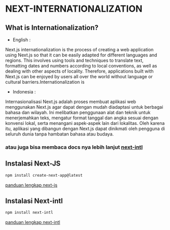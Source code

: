 # NEXT-INTERNATIONALIZATION

## What is Internationalization? 

- English :

Next.js internationalization is the process of creating a web application using Next.js so that it can be easily adapted for different languages ​​and regions. This involves using tools and techniques to translate text, formatting dates and numbers according to local conventions, as well as dealing with other aspects of locality. Therefore, applications built with Next.js can be enjoyed by users all over the world without language or cultural barriers.Internationalization is

- Indonesia :

Internasionalisasi Next.js adalah proses membuat aplikasi web menggunakan Next.js agar dapat dengan mudah diadaptasi untuk berbagai bahasa dan wilayah. Ini melibatkan penggunaan alat dan teknik untuk menerjemahkan teks, mengatur format tanggal dan angka sesuai dengan konvensi lokal, serta menangani aspek-aspek lain dari lokalitas. Oleh karena itu, aplikasi yang dibangun dengan Next.js dapat dinikmati oleh pengguna di seluruh dunia tanpa hambatan bahasa atau budaya.

### atau juga bisa membaca docs nya lebih lanjut [next-intl](https://next-intl-docs.vercel.app/docs/getting-started)

## Instalasi Next-JS

```sh
npm install create-next-app@latest
```

[panduan lengkap next-js](https://nextjs.org/docs)

## Instalasi Next-intl

```sh
npm install next-intl
```

[panduan lengkap next-intl](https://next-intl-docs.vercel.app/docs/getting-started/app-router)